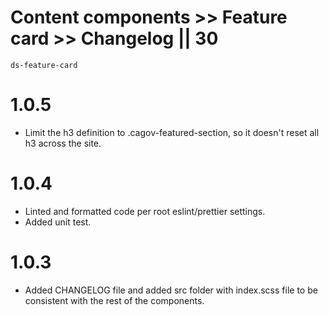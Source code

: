 # Content components >> Feature card >> Changelog || 30

`ds-feature-card`

# 1.0.5
* Limit the h3 definition to .cagov-featured-section, so it doesn't reset all h3 across the site.

# 1.0.4
* Linted and formatted code per root eslint/prettier settings.
* Added unit test.

# 1.0.3
* Added CHANGELOG file and added src folder with index.scss file to be consistent with the rest of the components.
